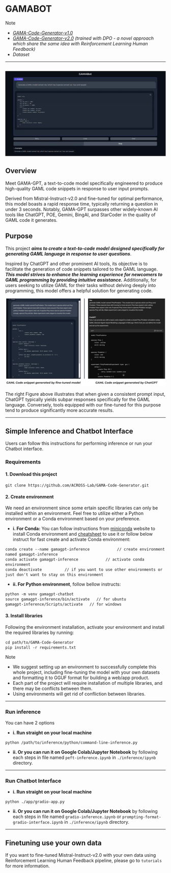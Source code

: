 # GAMABOT
> [!NOTE]
> - [_GAMA-Code-Generator-v1.0_](https://huggingface.co/Phanh2532/GAMA-Code-generator-v1.0) 
> - [_GAMA-Code-Generator-v2.0_](https://huggingface.co/Phanh2532/GAMA-Code-generator-v2.0) _(trained with DPO - a novel approach which share the same idea with Reinforcement Learning Human Feedback)_
> - _Dataset_
--------

[![🚀***Little Demo with GAMAChatbot***](https://github.com/ACROSS-Lab/GAMA-Code-Generator/blob/main/assets/DemoGAMABOT.png)](https://www.youtube.com/watch?v=7m-WpGrlJ0U)
--------
## Overview 
Meet GAMA-GPT, a text-to-code model specifically engineered to produce high-quality GAML code snippets in response to user input prompts. 

Derived from Mistral-Instruct-v2.0 and fine-tuned for optimal performance, this model boasts a rapid response time, typically returning a question in under 3 seconds. Notably, GAMA-GPT surpasses other widely-known AI tools like ChatGPT, POE, Gemini, BingAI, and StarCoder in the quality of GAML code it generates.


## Purpose
This project **_aims to create a text-to-code model designed specifically for generating GAML language in response to user questions_**. 

Inspired by ChatGPT and other prominent AI tools, its objective is to facilitate the generation of code snippets tailored to the GAML language. **_This model strives to enhance the learning experience for newcomers to GAML programming by providing intuitive assistance._** Additionally, for users seeking to utilize GAML for their tasks without delving deeply into programming, this model offers a helpful solution for generating code.

![](https://github.com/ACROSS-Lab/GAMA-Code-Generator/blob/main/assets/comparison-img.png)

The right Figure above illustrates that when given a consistent prompt input, ChatGPT typically yields subpar responses specifically for the GAML language. Conversely, tools equipped with our fine-tuned for this purpose tend to produce significantly more accurate results.

------

## Simple Inference and Chatbot Interface
Users can follow this instructions for performing inference or run your Chatbot interface.


### Requirements
#### 1. Download this project 
```
git clone https://github.com/ACROSS-Lab/GAMA-Code-Generator.git
```

#### 2. Create environment
We need an environment since some ertain specific libraries can only be installed within an environment.
Feel free to utilize either a Python environment or a Conda environment based on your preference.

  - **i. For Conda:**
          You can follow instructions from  [miniconda](https://docs.anaconda.com/free/miniconda/index.html) website to install Conda environment and [cheatsheet](https://docs.conda.io/projects/conda/en/4.6.0/_downloads/52a95608c49671267e40c689e0bc00ca/conda-cheatsheet.pdf) to use it or follow below instruct for fast create and activate Conda environment:
```
conda create --name gamagpt-inference            // create environment named gamagpt-inference
conda activate gamagpt-inference            // activate conda environment
conda deactivate          // if you want to use other environments or just don't want to stay on this environment
``` 
  - **ii. For Python environment**, follow bellow instructs:
```
python -m venv gamagpt-chatbot
source gamagpt-inference/bin/activate   // for ubuntu
gamagpt-inference/Scripts/activate   // for windows
```
#### 3. Install libraries
Following the environment installation, activate your environment and install the required libraries by running:
```
cd path/to/GAMA-Code-Generator
pip install -r requirements.txt
```
> [!NOTE]
> - We suggest setting up an environment to successfully complete this whole project, including fine-tuning the model with your own datasets and formatting it to GGUF format for building a web/app product.
> - Each part of the project will require installation of multiple libraries, and there may be conflicts between them.
> - Using environments will get rid of confliction between libraries.
------
### Run inference
You can have 2 options
- **i. Run straight on your local machine**
```
python /path/to/inference/python/command-line-inference.py
```
- **ii. Or you can run it on Google Colab/Jupyter Notebook** by following each steps in file named `peft-inference.ipynb` in `./inference/ipynb` directory. 

------
### Run Chatbot Interface
- **i. Run straight on your local machine**
```
python ./app/gradio-app.py
```
- **ii. Or you can run it on Google Colab/Jupyter Notebook** by following each steps in file named `gradio-inference.ipynb` or `prompting-format-gradio-interface.ipynb` in `./inference/ipynb` directory. 

------


## Finetuning use your own data
If you want to fine-tuned Mistral-Instruct-v2.0 with your own data using Reinforcement Learning Human Feedback pipeline, please go to `tutorials` for more information.
